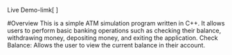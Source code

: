 Live Demo-limk[ ]

#Overview
This is a simple ATM simulation program written in C++. It allows users to perform basic banking operations such as checking their balance, withdrawing money, depositing money, and exiting the application.
Check Balance: Allows the user to view the current balance in their account.

